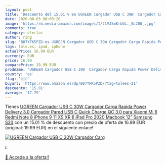 ```yaml
---
layout: post
title: 'Descuento del 15.01 % en UGREEN Cargador USB C 30W  Cargador Carg'
date: 2020-08-03 00:00:28
image: 'https://m.media-amazon.com/images/I/21VJ5wKrbGL._SL200_.jpg'
comments: true
category: ofertas
author: ring
slug: 'B07YFK5PZD-es UGREEN Cargador USB C 30W Cargador Carga Rapida Power...'
tags: tole.es, ipad, iphone
actualPrice: 16.99 EUR
currency: EUR
price: 16.99
comparePrice: 19.99 EUR
prodname: 'UGREEN Cargador USB C 30W  Cargador Carga Rapida Power Delivery 3.0  Cargador Pared USB C Quick Charge QC 3.0 para Xiaomi Mi 9 Redmi Note 8 iPhone 9 11 XS XR 8 iPad Pro 2020 Macbook 12” Samsung S20'
country: 'es'
flag: '🇪🇸'
buyurl: 'https://www.amazon.es/dp/B07YFK5PZD/?tag=tolees-21'
descuento: '15.01'
average: '17.79'
---
```


Tienes [UGREEN Cargador USB C 30W  Cargador Carga Rapida Power Delivery 3.0  Cargador Pared USB C Quick Charge QC 3.0 para Xiaomi Mi 9 Redmi Note 8 iPhone 9 11 XS XR 8 iPad Pro 2020 Macbook 12” Samsung S20](https://www.amazon.es/dp/B07YFK5PZD/?tag=tolees-21) con un 15.01 % de descuento con precio de oferta de 16.99 EUR (original: 19.99 EUR) en el siguiente enlace!

[![UGREEN Cargador USB C 30W  Cargador Carg](https://m.media-amazon.com/images/I/21VJ5wKrbGL._SL200_.jpg)](https://www.amazon.es/dp/B07YFK5PZD/?tag=tolees-21)

ℹ️:


[🛒 Accede a la oferta!!](https://www.amazon.es/dp/B07YFK5PZD/?tag=tolees-21)
